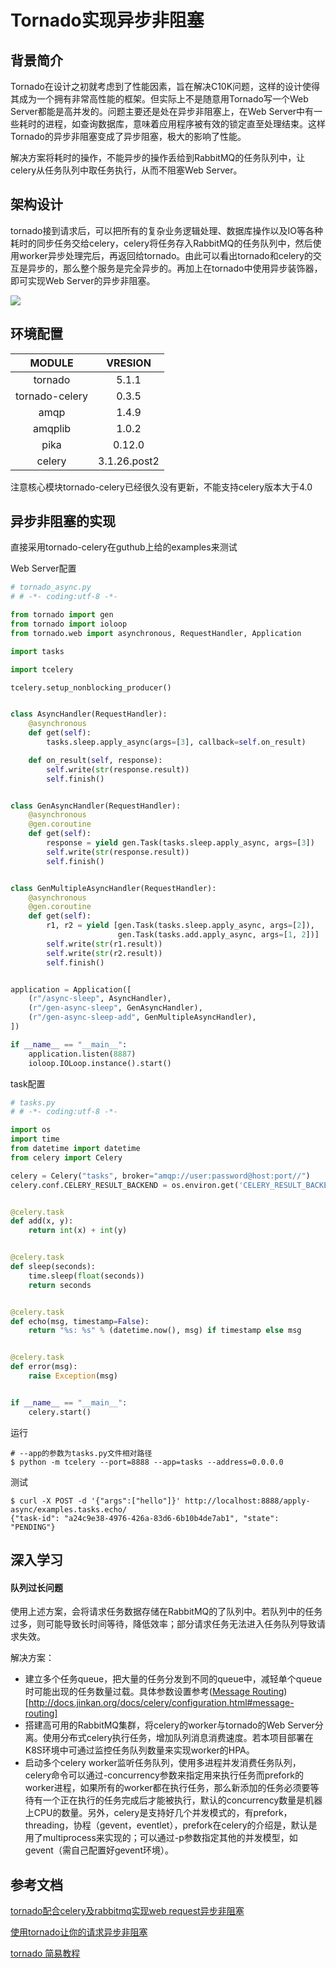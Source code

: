 # 			Tornado实现异步非阻塞

## 背景简介

Tornado在设计之初就考虑到了性能因素，旨在解决C10K问题，这样的设计使得其成为一个拥有非常高性能的框架。但实际上不是随意用Tornado写一个Web Server都能是高并发的。问题主要还是处在异步非阻塞上，在Web Server中有一些耗时的进程，如查询数据库，意味着应用程序被有效的锁定直至处理结束。这样Tornado的异步非阻塞变成了异步阻塞，极大的影响了性能。

解决方案将耗时的操作，不能异步的操作丢给到RabbitMQ的任务队列中，让celery从任务队列中取任务执行，从而不阻塞Web Server。



## 架构设计

tornado接到请求后，可以把所有的复杂业务逻辑处理、数据库操作以及IO等各种耗时的同步任务交给celery，celery将任务存入RabbitMQ的任务队列中，然后使用worker异步处理完后，再返回给tornado。由此可以看出tornado和celery的交互是异步的，那么整个服务是完全异步的。再加上在tornado中使用异步装饰器，即可实现Web Server的异步非阻塞。

![](C:\Users\F1333239\Desktop\2018-10-22\celery-python\celery-tornado\images\539914515-5b47570ad5364_articlex.png)



## 环境配置

|     MODULE     |   VRESION    |
| :------------: | :----------: |
|    tornado     |    5.1.1     |
| tornado-celery |    0.3.5     |
|      amqp      |    1.4.9     |
|    amqplib     |    1.0.2     |
|      pika      |    0.12.0    |
|     celery     | 3.1.26.post2 |

注意核心模块tornado-celery已经很久没有更新，不能支持celery版本大于4.0



## 异步非阻塞的实现

直接采用tornado-celery在guthub上给的examples来测试

Web Server配置

```python
# tornado_async.py
# # -*- coding:utf-8 -*-

from tornado import gen
from tornado import ioloop
from tornado.web import asynchronous, RequestHandler, Application

import tasks

import tcelery

tcelery.setup_nonblocking_producer()


class AsyncHandler(RequestHandler):
    @asynchronous
    def get(self):
        tasks.sleep.apply_async(args=[3], callback=self.on_result)

    def on_result(self, response):
        self.write(str(response.result))
        self.finish()


class GenAsyncHandler(RequestHandler):
    @asynchronous
    @gen.coroutine
    def get(self):
        response = yield gen.Task(tasks.sleep.apply_async, args=[3])
        self.write(str(response.result))
        self.finish()


class GenMultipleAsyncHandler(RequestHandler):
    @asynchronous
    @gen.coroutine
    def get(self):
        r1, r2 = yield [gen.Task(tasks.sleep.apply_async, args=[2]),
                        gen.Task(tasks.add.apply_async, args=[1, 2])]
        self.write(str(r1.result))
        self.write(str(r2.result))
        self.finish()


application = Application([
    (r"/async-sleep", AsyncHandler),
    (r"/gen-async-sleep", GenAsyncHandler),
    (r"/gen-async-sleep-add", GenMultipleAsyncHandler),
])

if __name__ == "__main__":
    application.listen(8887)
    ioloop.IOLoop.instance().start()
```

task配置

```python
# tasks.py
# # -*- coding:utf-8 -*-

import os
import time
from datetime import datetime
from celery import Celery

celery = Celery("tasks", broker="amqp://user:password@host:port//")
celery.conf.CELERY_RESULT_BACKEND = os.environ.get('CELERY_RESULT_BACKEND', 'amqp')


@celery.task
def add(x, y):
    return int(x) + int(y)


@celery.task
def sleep(seconds):
    time.sleep(float(seconds))
    return seconds


@celery.task
def echo(msg, timestamp=False):
    return "%s: %s" % (datetime.now(), msg) if timestamp else msg


@celery.task
def error(msg):
    raise Exception(msg)


if __name__ == "__main__":
    celery.start()
```

运行

```shell
# --app的参数为tasks.py文件相对路径
$ python -m tcelery --port=8888 --app=tasks --address=0.0.0.0
```

测试

```shell
$ curl -X POST -d '{"args":["hello"]}' http://localhost:8888/apply-async/examples.tasks.echo/
{"task-id": "a24c9e38-4976-426a-83d6-6b10b4de7ab1", "state": "PENDING"}
```



## 深入学习

#### 队列过长问题

使用上述方案，会将请求任务数据存储在RabbitMQ的了队列中。若队列中的任务过多，则可能导致长时间等待，降低效率；部分请求任务无法进入任务队列导致请求失效。

解决方案：

- 建立多个任务queue，把大量的任务分发到不同的queue中，减轻单个queue时可能出现的任务数量过载。具体参数设置参考([Message Routing](http://docs.jinkan.org/docs/celery/configuration.html#id18))[http://docs.jinkan.org/docs/celery/configuration.html#message-routing]
- 搭建高可用的RabbitMQ集群，将celery的worker与tornado的Web Server分离。使用分布式celery执行任务，增加队列消息消费速度。若本项目部署在K8S环境中可通过监控任务队列数量来实现worker的HPA。
- 启动多个celery worker监听任务队列，使用多进程并发消费任务队列，celery命令可以通过-concurrency参数来指定用来执行任务而prefork的worker进程，如果所有的worker都在执行任务，那么新添加的任务必须要等待有一个正在执行的任务完成后才能被执行，默认的concurrency数量是机器上CPU的数量。另外，celery是支持好几个并发模式的，有prefork，threading，协程（gevent，eventlet），prefork在celery的介绍是，默认是用了multiprocess来实现的；可以通过-p参数指定其他的并发模型，如gevent（需自己配置好gevent环境）。

## 参考文档

[tornado配合celery及rabbitmq实现web request异步非阻塞](https://segmentfault.com/a/1190000015619549)

[使用tornado让你的请求异步非阻塞](https://blog.csdn.net/chenyulancn/article/details/45888949?utm_source=blogxgwz0)

[tornado 简易教程](https://blog.csdn.net/belalds/article/details/80575755)